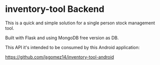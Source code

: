 # inventory-tool Backend

This is a quick and simple solution for a single person stock management tool.

Built with Flask and using MongoDB free version as DB.

This API it's intended to be consumed by this Android application:

https://github.com/jsgomez14/inventory-tool-android
